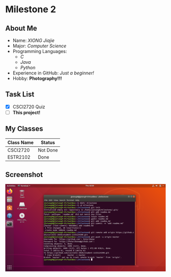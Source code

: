 # Milestone 2  
## About Me  
* Name:
    *XIONG Jiajie*
* Major:
    *Computer Science*
* Programming Languages:
    - *C*
    - *Java*
    - *Python*
* Experience in GitHub:
    *Just a beginner!*
* Hobby:
    **Photography!!!**

## Task List
- [x] CSCI2720 Quiz
- [ ] **This project!**

## My Classes
Class Name | Status
---------- | ------
CSCI2720 | Not Done
ESTR2102 | Done

## Screenshot
![Image of Yaktocat](https://raw.githubusercontent.com/csci3251-2020/student-1155124390/master/screenshot.png)








